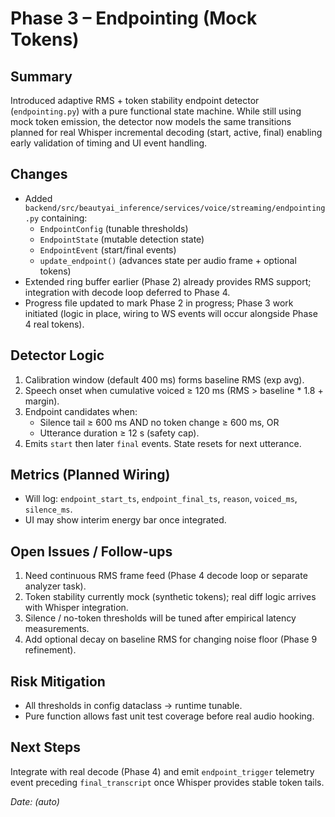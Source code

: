 # Phase 3 – Endpointing (Mock Tokens)

## Summary
Introduced adaptive RMS + token stability endpoint detector (`endpointing.py`) with a pure functional state machine. While still using mock token emission, the detector now models the same transitions planned for real Whisper incremental decoding (start, active, final) enabling early validation of timing and UI event handling.

## Changes
- Added `backend/src/beautyai_inference/services/voice/streaming/endpointing.py` containing:
  - `EndpointConfig` (tunable thresholds)
  - `EndpointState` (mutable detection state)
  - `EndpointEvent` (start/final events)
  - `update_endpoint()` (advances state per audio frame + optional tokens)
- Extended ring buffer earlier (Phase 2) already provides RMS support; integration with decode loop deferred to Phase 4.
- Progress file updated to mark Phase 2 in progress; Phase 3 work initiated (logic in place, wiring to WS events will occur alongside Phase 4 real tokens).

## Detector Logic
1. Calibration window (default 400 ms) forms baseline RMS (exp avg).
2. Speech onset when cumulative voiced ≥ 120 ms (RMS > baseline * 1.8 + margin).
3. Endpoint candidates when:
   - Silence tail ≥ 600 ms AND no token change ≥ 600 ms, OR
   - Utterance duration ≥ 12 s (safety cap).
4. Emits `start` then later `final` events. State resets for next utterance.

## Metrics (Planned Wiring)
- Will log: `endpoint_start_ts`, `endpoint_final_ts`, `reason`, `voiced_ms`, `silence_ms`.
- UI may show interim energy bar once integrated.

## Open Issues / Follow-ups
1. Need continuous RMS frame feed (Phase 4 decode loop or separate analyzer task).
2. Token stability currently mock (synthetic tokens); real diff logic arrives with Whisper integration.
3. Silence / no-token thresholds will be tuned after empirical latency measurements.
4. Add optional decay on baseline RMS for changing noise floor (Phase 9 refinement).

## Risk Mitigation
- All thresholds in config dataclass → runtime tunable.
- Pure function allows fast unit test coverage before real audio hooking.

## Next Steps
Integrate with real decode (Phase 4) and emit `endpoint_trigger` telemetry event preceding `final_transcript` once Whisper provides stable token tails.

_Date: (auto)_
